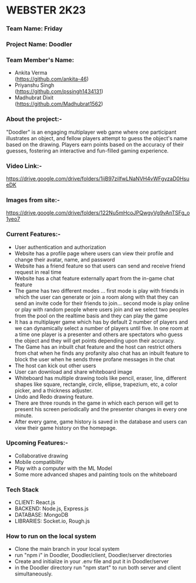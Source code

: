 # WEBSTER 2K23
### Team Name: Friday

### Project Name: Doodler

### Team Member's Name:

- Ankita Verma\
(https://github.com/ankita-46)
- Priyanshu Singh\
(https://github.com/pssingh1434131)
- Madhubrat Dixit\
(https://github.com/Madhubrat1562)

### About the project:-
"Doodler" is an engaging multiplayer web game where one participant illustrates an object, and fellow players attempt to guess the object's name based on the drawing. Players earn points based on the accuracy of their guesses, fostering an interactive and fun-filled gaming experience.

### Video Link:-
https://drive.google.com/drive/folders/1ijB97ziIfwLNaNVH4vWFgyzaD0HsueDK

### Images from site:-
https://drive.google.com/drive/folders/122Nu5mHcoJPQwgyVg9vAnTSFg_o1yeo7

### Current Features:-

- User authentication and authorization 
- Website has a profile page where users can view their profile and change their avatar, name, and password
- Website has a friend feature so that users can send and receive friend request in real time
- Website has a chat feature externally apart from the in-game chat feature
- The game has two different modes ... first mode is play with friends in which the user can generate or join a room along with that they can send an invite code for their friends to join... second mode is play online or play with random people where users join and we select two peoples from the pool on the realtime basis and they can play the game
- It has a multiplayer game which has by default 2 number of players and we can dynamically select a number of players until five. In one room at a time one player is a presenter and others are spectators who guess the object and they will get points depending upon their accuracy.
- The Game has an inbuilt chat feature and the host can restrict others from chat when he finds any profanity also chat has an inbuilt feature to block the user when he sends three profane messages in the chat
- The host can kick out other users
- User can download and share whiteboard image
- Whiteboard has multiple drawing tools like pencil, eraser, line, different shapes like square, rectangle, circle, ellipse, trapezium, etc, a color picker, and a thickness adjuster.
- Undo and Redo drawing feature.
- There are three rounds in the game in which each person will get to present his screen periodically and the presenter changes in every one minute.
- After every game, game history is saved in the database and users can view their game history on the homepage.

### Upcoming Features:-
- Collaborative drawing
- Mobile compatibility
- Play with a computer with the ML Model
- Some more advanced shapes and painting tools on the whiteboard

### Tech Stack
* CLIENT:  React.js
* BACKEND:  Node.js, Express.js
* DATABASE:  MongoDB
* LIBRARIES: Socket.io, Rough.js

### How to run on the local system
- Clone the main branch in your local system
- run "npm i" in Doodler, Doodler/client, Doodler/server directories
- Create and initialize in your .env file and put it in Doodler/server
- in the Doodler directory run "npm start" to run both server and client simultaneously.
